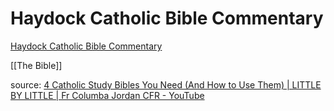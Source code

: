 # Haydock Catholic Bible Commentary

[Haydock Catholic Bible Commentary](https://www.ecatholic2000.com/haydock/untitled-03.shtml)

[[The Bible]]

source: [4 Catholic Study Bibles You Need (And How to Use Them) | LITTLE BY LITTLE | Fr Columba Jordan CFR - YouTube](https://youtu.be/yaIibtEdqoc)